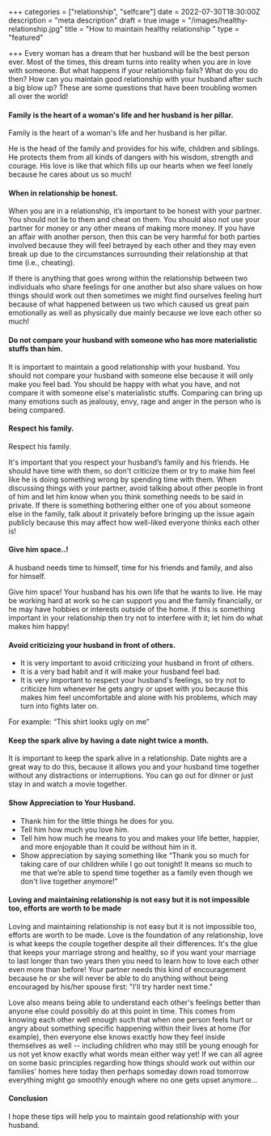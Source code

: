 +++
categories = ["relationship", "selfcare"]
date = 2022-07-30T18:30:00Z
description = "meta description"
draft = true
image = "/images/healthy-relationship.jpg"
title = "How to maintain healthy relationship "
type = "featured"

+++
Every woman has a dream that her husband will be the best person ever. Most of the times, this dream turns into reality when you are in love with someone. But what happens if your relationship fails? What do you do then? How can you maintain good relationship with your husband after such a big blow up? These are some questions that have been troubling women all over the world!

#### Family is the heart of a woman's life and her husband is her pillar.

Family is the heart of a woman's life and her husband is her pillar.

He is the head of the family and provides for his wife, children and siblings. He protects them from all kinds of dangers with his wisdom, strength and courage. His love is like that which fills up our hearts when we feel lonely because he cares about us so much!

#### When in relationship be honest.

When you are in a relationship, it’s important to be honest with your partner. You should not lie to them and cheat on them. You should also not use your partner for money or any other means of making more money. If you have an affair with another person, then this can be very harmful for both parties involved because they will feel betrayed by each other and they may even break up due to the circumstances surrounding their relationship at that time (i.e., cheating).

If there is anything that goes wrong within the relationship between two individuals who share feelings for one another but also share values on how things should work out then sometimes we might find ourselves feeling hurt because of what happened between us two which caused us great pain emotionally as well as physically due mainly because we love each other so much!

#### Do not compare your husband with someone who has more materialistic stuffs than him.

It is important to maintain a good relationship with your husband. You should not compare your husband with someone else because it will only make you feel bad. You should be happy with what you have, and not compare it with someone else's materialistic stuffs. Comparing can bring up many emotions such as jealousy, envy, rage and anger in the person who is being compared.

#### Respect his family.

Respect his family.

It's important that you respect your husband’s family and his friends. He should have time with them, so don't criticize them or try to make him feel like he is doing something wrong by spending time with them. When discussing things with your partner, avoid talking about other people in front of him and let him know when you think something needs to be said in private. If there is something bothering either one of you about someone else in the family, talk about it privately before bringing up the issue again publicly because this may affect how well-liked everyone thinks each other is!

#### Give him space..!

A husband needs time to himself, time for his friends and family, and also for himself.

Give him space! Your husband has his own life that he wants to live. He may be working hard at work so he can support you and the family financially, or he may have hobbies or interests outside of the home. If this is something important in your relationship then try not to interfere with it; let him do what makes him happy!

#### Avoid criticizing your husband in front of others.

* It is very important to avoid criticizing your husband in front of others.
* It is a very bad habit and it will make your husband feel bad.
* It is very important to respect your husband's feelings, so try not to criticize him whenever he gets angry or upset with you because this makes him feel uncomfortable and alone with his problems, which may turn into fights later on.

For example: “This shirt looks ugly on me”

#### Keep the spark alive by having a date night twice a month.

It is important to keep the spark alive in a relationship. Date nights are a great way to do this, because it allows you and your husband time together without any distractions or interruptions. You can go out for dinner or just stay in and watch a movie together.

#### Show Appreciation to Your Husband.

* Thank him for the little things he does for you.
* Tell him how much you love him.
* Tell him how much he means to you and makes your life better, happier, and more enjoyable than it could be without him in it.
* Show appreciation by saying something like “Thank you so much for taking care of our children while I go out tonight! It means so much to me that we’re able to spend time together as a family even though we don't live together anymore!”

#### Loving and maintaining relationship is not easy but it is not impossible too, efforts are worth to be made

Loving and maintaining relationship is not easy but it is not impossible too, efforts are worth to be made. Love is the foundation of any relationship, love is what keeps the couple together despite all their differences. It's the glue that keeps your marriage strong and healthy, so if you want your marriage to last longer than two years then you need to learn how to love each other even more than before! Your partner needs this kind of encouragement because he or she will never be able to do anything without being encouraged by his/her spouse first: "I'll try harder next time."

Love also means being able to understand each other's feelings better than anyone else could possibly do at this point in time. This comes from knowing each other well enough such that when one person feels hurt or angry about something specific happening within their lives at home (for example), then everyone else knows exactly how they feel inside themselves as well -- including children who may still be young enough for us not yet know exactly what words mean either way yet! If we can all agree on some basic principles regarding how things should work out within our families' homes here today then perhaps someday down road tomorrow everything might go smoothly enough where no one gets upset anymore...

#### Conclusion

I hope these tips will help you to maintain good relationship with your husband.